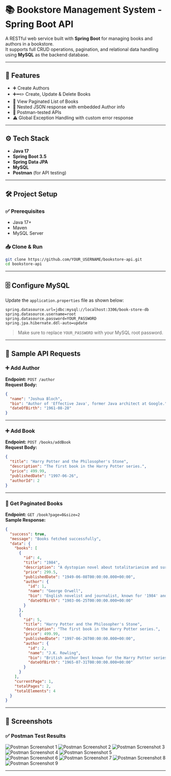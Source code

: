 # 📚 Bookstore Management System - Spring Boot API

A RESTful web service built with **Spring Boot** for managing books and authors in a bookstore.  
It supports full CRUD operations, pagination, and relational data handling using **MySQL** as the backend database.

---

## 🚀 Features

- ➕ Create Authors  
- ➕➖✏️ Create, Update & Delete Books  
- 📄 View Paginated List of Books  
- 🔁 Nested JSON response with embedded Author info  
- 🧪 Postman-tested APIs  
- ⚠️ Global Exception Handling with custom error response  

---

## ⚙️ Tech Stack

- **Java 17**  
- **Spring Boot 3.5**  
- **Spring Data JPA**  
- **MySQL**  
- **Postman** (for API testing)

---

## 🛠️ Project Setup

### ✅ Prerequisites

- Java 17+  
- Maven  
- MySQL Server  

### 📥 Clone & Run

```bash
git clone https://github.com/YOUR_USERNAME/bookstore-api.git
cd bookstore-api
```

---

## 🗄️ Configure MySQL

Update the `application.properties` file as shown below:

```properties
spring.datasource.url=jdbc:mysql://localhost:3306/book-store-db
spring.datasource.username=root
spring.datasource.password=YOUR_PASSWORD
spring.jpa.hibernate.ddl-auto=update
```

> Make sure to replace `YOUR_PASSWORD` with your MySQL root password.

---

## 📡 Sample API Requests

### ➕ Add Author  
**Endpoint:** `POST /author`  
**Request Body:**

```json
{
  "name": "Joshua Bloch",
  "bio": "Author of 'Effective Java', former Java architect at Google.",
  "dateOfBirth": "1961-08-28"
}
```

---

### ➕ Add Book  
**Endpoint:** `POST /books/addBook`  
**Request Body:**

```json
{
  "title": "Harry Potter and the Philosopher's Stone",
  "description": "The first book in the Harry Potter series.",
  "price": 499.99,
  "publishedDate": "1997-06-26",
  "authorId": 2
}
```

---

### 📄 Get Paginated Books  
**Endpoint:** `GET /book?page=0&size=2`  
**Sample Response:**

```json
{
  "success": true,
  "message": "Books fetched successfully",
  "data": {
    "books": [
      {
        "id": 4,
        "title": "1984",
        "description": "A dystopian novel about totalitarianism and surveillance.",
        "price": 299.5,
        "publishedDate": "1949-06-08T00:00:00.000+00:00",
        "author": {
          "id": 1,
          "name": "George Orwell",
          "bio": "English novelist and journalist, known for '1984' and 'Animal Farm'.",
          "dateOfBirth": "1903-06-25T00:00:00.000+00:00"
        }
      },
      {
        "id": 5,
        "title": "Harry Potter and the Philosopher's Stone",
        "description": "The first book in the Harry Potter series.",
        "price": 499.99,
        "publishedDate": "1997-06-26T00:00:00.000+00:00",
        "author": {
          "id": 2,
          "name": "J.K. Rowling",
          "bio": "British author best known for the Harry Potter series.",
          "dateOfBirth": "1965-07-31T00:00:00.000+00:00"
        }
      }
    ],
    "currentPage": 1,
    "totalPages": 2,
    "totalElements": 4
  }
}
```

---

## 📸 Screenshots

### ✅ Postman Test Results


![Postman Screenshot 1](<img width="1280" alt="Image" src="https://github.com/user-attachments/assets/039c4fc5-2a3a-464b-aad3-70146f1837b8" />)
![Postman Screenshot 2](<img width="1280" alt="Image" src="https://github.com/user-attachments/assets/610caf60-74d0-4a1c-abca-10bc91ba267a" />)
![Postman Screenshot 3](<img width="1280" alt="Image" src="https://github.com/user-attachments/assets/c1ad4fab-7479-4dae-ae8f-0260671a1f94" />)
![Postman Screenshot 4](<img width="1280" alt="Image" src="https://github.com/user-attachments/assets/e87803fe-d775-4fbd-b093-9d3aa9b347fe" />)
![Postman Screenshot 5](<img width="1280" alt="Image" src="https://github.com/user-attachments/assets/7cf14818-5608-4178-95d9-2c2c180557e2" />)
![Postman Screenshot 6](<img width="1280" alt="Image" src="https://github.com/user-attachments/assets/09d8a2cf-075a-49a3-8858-8ebf3c44a35b" />)
![Postman Screenshot 7](<img width="1280" alt="Image" src="https://github.com/user-attachments/assets/f7fef350-721f-4c57-9ade-1ca0a702629a" />)
![Postman Screenshot 8](<img width="1280" alt="Image" src="https://github.com/user-attachments/assets/76b7c298-64e3-400a-8746-9adbbb4a5461" />)
![Postman Screenshot 9](<img width="1280" alt="Image" src="https://github.com/user-attachments/assets/ce709bd9-12eb-48d3-a7c3-f16157c706ba" />)


---
